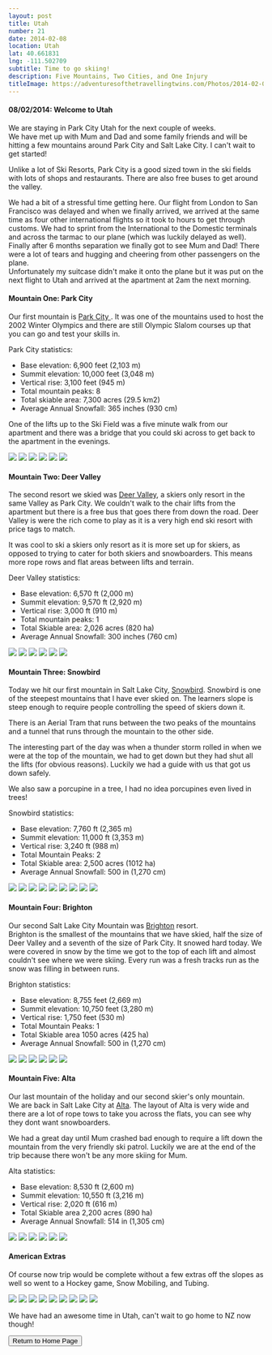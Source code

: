 ```yaml
---
layout: post
title: Utah
number: 21
date: 2014-02-08
location: Utah
lat: 40.661831
lng: -111.502709
subtitle: Time to go skiing!
description: Five Mountains, Two Cities, and One Injury
titleImage: https://adventuresofthetravellingtwins.com/Photos/2014-02-08-Utah/cover-min.JPG
---
```


<h4>08/02/2014: Welcome to Utah</h4>

We are staying in Park City Utah for the next couple of weeks. <br>
We have met up with Mum and Dad and some family friends and will be hitting a few mountains around Park City and Salt Lake City. I can't wait to get started!

Unlike a lot of Ski Resorts, Park City is a good sized town in the ski fields with lots of shops and restaurants. There are also free buses to get around the valley.

We had a bit of a stressful time getting here. Our flight from London to San Francisco was delayed and when we finally arrived, we arrived at the same time as four other international flights so it took to hours to get through customs. We had to sprint from the International to the Domestic terminals and across the tarmac to our plane (which was luckily delayed as well). <br>
Finally after 6 months separation we finally got to see Mum and Dad! There were a lot of tears and hugging and cheering from other passengers on the plane. <br>
Unfortunately my suitcase didn't make it onto the plane but it was put on the next flight to Utah and arrived at the apartment at 2am the next morning. 

<h4>Mountain One: Park City</h4>

Our first mountain is <a target="_blank" href="https://www.parkcitymountain.com/">Park City </a>. 
It was one of the mountains used to host the 2002 Winter Olympics and there are still Olympic Slalom courses up that you can go and test your skills in.

Park City statistics:
* Base elevation: 6,900 feet (2,103 m)
* Summit elevation: 10,000 feet (3,048 m)
* Vertical rise: 3,100 feet (945 m)
* Total mountain peaks: 8
* Total skiable area: 7,300 acres (29.5 km2)
* Average Annual Snowfall: 365 inches (930 cm)

One of the lifts up to the Ski Field was a five minute walk from our apartment and there was a bridge that you could ski across to get back to the apartment in the evenings. 

<img src="https://adventuresofthetravellingtwins.com/Photos/2014-02-08-Utah/park1-min.jpg" class="image1">
<img src="https://adventuresofthetravellingtwins.com/Photos/2014-02-08-Utah/park2-min.jpg" class="image1">
<img src="https://adventuresofthetravellingtwins.com/Photos/2014-02-08-Utah/park3-min.jpg" class="image1">
<img src="https://adventuresofthetravellingtwins.com/Photos/2014-02-08-Utah/park4-min.jpg" class="image1">
<img src="https://adventuresofthetravellingtwins.com/Photos/2014-02-08-Utah/park5-min.jpg" class="image1">
<img src="https://adventuresofthetravellingtwins.com/Photos/2014-02-08-Utah/park6-min.jpg" class="image1">

<h4>Mountain Two: Deer Valley</h4>

The second resort we skied was <a target="_blank" href="http://www.deervalley.com/">Deer Valley</a>, a skiers only resort in the same Valley as Park City. 
We couldn't walk to the chair lifts from the apartment but there is a free bus that goes there from down the road. 
Deer Valley is were the rich come to play as it is a very high end ski resort with price tags to match. 

It was cool to ski a skiers only resort as it is more set up for skiers, as opposed to trying to cater for both skiers and snowboarders. This means more rope rows and flat areas between lifts and terrain.

Deer Valley statistics:
* Base elevation:	6,570 ft (2,000 m)
* Summit elevation:	9,570 ft (2,920 m)
* Vertical rise:	3,000 ft (910 m)
* Total mountain peaks: 1
* Total Skiable area:	2,026 acres (820 ha)
* Average Annual Snowfall: 300 inches (760 cm)

<img src="https://adventuresofthetravellingtwins.com/Photos/2014-02-08-Utah/deer1-min.jpg" class="image1">
<img src="https://adventuresofthetravellingtwins.com/Photos/2014-02-08-Utah/deer2-min.jpg" class="image1">
<img src="https://adventuresofthetravellingtwins.com/Photos/2014-02-08-Utah/deer3-min.jpg" class="image1">
<img src="https://adventuresofthetravellingtwins.com/Photos/2014-02-08-Utah/deer4-min.jpg" class="image1">
<img src="https://adventuresofthetravellingtwins.com/Photos/2014-02-08-Utah/deer5-min.jpg" class="image1">
<img src="https://adventuresofthetravellingtwins.com/Photos/2014-02-08-Utah/deer6-min.jpg" class="image1">

<h4>Mountain Three: Snowbird</h4>

Today we hit our first mountain in Salt Lake City, <a target="_blank" href="https://www.snowbird.com/">Snowbird</a>. 
Snowbird is one of the steepest mountains that I have ever skied on. The learners slope is steep enough to require people controlling the speed of skiers down it. 

There is an Aerial Tram that runs between the two peaks of the mountains and a tunnel that runs through the mountain to the other side.

The interesting part of the day was when a thunder storm rolled in when we were at the top of the mountain, we had to get down but they had shut all the lifts (for obvious reasons). Luckily we had a guide with us that got us down safely. 

We also saw a porcupine in a tree, I had no idea porcupines even lived in trees!

Snowbird statistics:
* Base elevation:	7,760 ft (2,365 m)
* Summit elevation:	11,000 ft (3,353 m)
* Vertical rise: 3,240 ft (988 m)
* Total Mountain Peaks: 2
* Total Skiable area:	2,500 acres (1012 ha)
* Average Annual Snowfall:	500 in (1,270 cm)

<img src="https://adventuresofthetravellingtwins.com/Photos/2014-02-08-Utah/snowbird1-min.jpg" class="image1">
<img src="https://adventuresofthetravellingtwins.com/Photos/2014-02-08-Utah/snowbird2-min.jpg" class="image1">
<img src="https://adventuresofthetravellingtwins.com/Photos/2014-02-08-Utah/snowbird3-min.jpg" class="image1">
<img src="https://adventuresofthetravellingtwins.com/Photos/2014-02-08-Utah/snowbird4-min.jpg" class="image1">
<img src="https://adventuresofthetravellingtwins.com/Photos/2014-02-08-Utah/snowbird5-min.jpg" class="image1">
<img src="https://adventuresofthetravellingtwins.com/Photos/2014-02-08-Utah/snowbird6-min.jpg" class="image1">
<img src="https://adventuresofthetravellingtwins.com/Photos/2014-02-08-Utah/snowbird7-min.jpg" class="image1">
<img src="https://adventuresofthetravellingtwins.com/Photos/2014-02-08-Utah/snowbird8-min.jpg" class="image1">
<img src="https://adventuresofthetravellingtwins.com/Photos/2014-02-08-Utah/snowbird9-min.jpg" class="image1">

<h4>Mountain Four: Brighton</h4>

Our second Salt Lake City Mountain was <a target="_blank" href="http://www.brightonresort.com/">Brighton</a> resort. <br>
Brighton is the smallest of the mountains that we have skied, half the size of Deer Valley and a seventh of the size of Park City. 
It snowed hard today. We were covered in snow by the time we got to the top of each lift and almost couldn't see where we were skiing.
Every run was a fresh tracks run as the snow was filling in between runs. 

Brighton statistics:
* Base elevation:	8,755 feet (2,669 m)
* Summit elevation:	10,750 feet (3,280 m)
* Vertical rise: 1,750 feet (530 m)
* Total Mountain Peaks: 1
* Total Skiable area	1050 acres (425 ha)
* Average Annual Snowfall:	500 in (1,270 cm)

<img src="https://adventuresofthetravellingtwins.com/Photos/2014-02-08-Utah/brighton1-min.jpg" class="image1">
<img src="https://adventuresofthetravellingtwins.com/Photos/2014-02-08-Utah/brighton2-min.jpg" class="image1">
<img src="https://adventuresofthetravellingtwins.com/Photos/2014-02-08-Utah/brighton3-min.jpg" class="image1">
<img src="https://adventuresofthetravellingtwins.com/Photos/2014-02-08-Utah/brighton4-min.jpg" class="image1">
<img src="https://adventuresofthetravellingtwins.com/Photos/2014-02-08-Utah/brighton5-min.jpg" class="image1">
<img src="https://adventuresofthetravellingtwins.com/Photos/2014-02-08-Utah/brighton6-min.jpg" class="image1">

<h4>Mountain Five: Alta</h4>

Our last mountain of the holiday and our second skier's only mountain. <br>
We are back in Salt Lake City at <a target="_blank" href="https://www.alta.com/">Alta</a>. The layout of Alta is very wide and there are a lot of rope tows to take you across the flats, you can see why they dont want snowboarders.

We had a great day until Mum crashed bad enough to require a lift down the mountain from the very friendly ski patrol.
Luckily we are at the end of the trip because there won't be any more skiing for Mum.

Alta statistics:
* Base elevation:	  8,530 ft (2,600 m)
* Summit elevation:	10,550 ft (3,216 m)
* Vertical rise:	  2,020 ft (616 m)
* Total Skiable area	2,200 acres (890 ha)
* Average Annual Snowfall: 514 in (1,305 cm)

<img src="https://adventuresofthetravellingtwins.com/Photos/2014-02-08-Utah/alta1-min.jpg" class="image1">
<img src="https://adventuresofthetravellingtwins.com/Photos/2014-02-08-Utah/alta2-min.jpg" class="image1">
<img src="https://adventuresofthetravellingtwins.com/Photos/2014-02-08-Utah/alta3-min.jpg" class="image1">
<img src="https://adventuresofthetravellingtwins.com/Photos/2014-02-08-Utah/alta4-min.jpg" class="image1">
<img src="https://adventuresofthetravellingtwins.com/Photos/2014-02-08-Utah/alta5-min.jpg" class="image1">
<img src="https://adventuresofthetravellingtwins.com/Photos/2014-02-08-Utah/park8-min.jpg" class="image1">

<h4>American Extras</h4>

Of course now trip would be complete without a few extras off the slopes as well so went to a Hockey game, Snow Mobiling, and Tubing.

<img src="https://adventuresofthetravellingtwins.com/Photos/2014-02-08-Utah/hockey1-min.jpg" class="image1">
<img src="https://adventuresofthetravellingtwins.com/Photos/2014-02-08-Utah/hockey2-min.jpg" class="image1">
<img src="https://adventuresofthetravellingtwins.com/Photos/2014-02-08-Utah/hockey3-min.jpg" class="image1">
<img src="https://adventuresofthetravellingtwins.com/Photos/2014-02-08-Utah/mobile1-min.jpg" class="image1">
<img src="https://adventuresofthetravellingtwins.com/Photos/2014-02-08-Utah/mobile2-min.jpg" class="image1">
<img src="https://adventuresofthetravellingtwins.com/Photos/2014-02-08-Utah/mobile3-min.jpg" class="image1">
<img src="https://adventuresofthetravellingtwins.com/Photos/2014-02-08-Utah/tube1-min.jpg" class="image1">
<img src="https://adventuresofthetravellingtwins.com/Photos/2014-02-08-Utah/tube2-min.jpg" class="image1">
<img src="https://adventuresofthetravellingtwins.com/Photos/2014-02-08-Utah/tube3-min.jpg" class="image1">

We have had an awesome time in Utah, can't wait to go home to NZ now though!

<div class="wrapper">
  <input type="button" class="button" value="Return to Home Page" onclick="self.close()">
</div>

